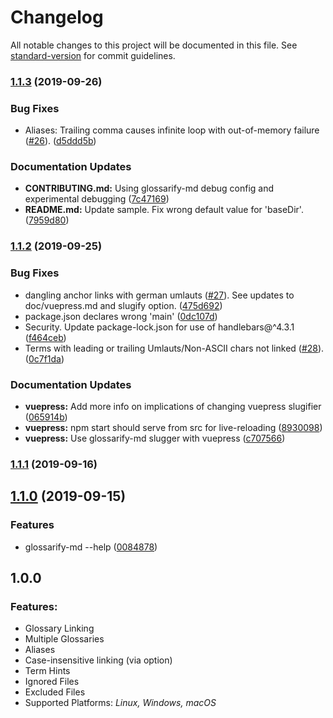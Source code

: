 # Changelog

All notable changes to this project will be documented in this file. See [standard-version](https://github.com/conventional-changelog/standard-version) for commit guidelines.
<!--
## [2.0.0](https://github.com/about-code/glossarify-md/compare/v1.1.3...v2.0.0) (2019-09-30)


### ⚠ BREAKING CHANGES

* **cli:** No `--baseDir` and `--outDir` default values anymore. Asks for explicit values.
* **cli:** Now stops if `--baseDir` and `--outDir` resolve to same directory to prevent overriding sources. Can be ignored with `--force` flag.
* **cli:** CLI options now take precedence over config file options. CLI opts used together with config file opts caused config file opts to become effective.

### Bug Fixes

* Short description sometimes not correctly extracted ([#30](https://github.com/about-code/glossarify-md/issues/30)) ([eff54b4](https://github.com/about-code/glossarify-md/commit/eff54b4))
* **cli:** CLI argument handling and defaults ([c55cee0](https://github.com/about-code/glossarify-md/commit/c55cee0))
* **dev:** Make 'npm run commit-baseline' run tests first, reset git index before commit and include new test artifacts in commit. ([19fd039](https://github.com/about-code/glossarify-md/commit/19fd039))
* Runtime error 'path.absolute is not a function' for 'linking: absolute' and 'baseUrl: ""'. ([538c65d](https://github.com/about-code/glossarify-md/commit/538c65d))


### Documentation Updates

* **CONTRIBUTING.md:** Adapt to restructurings of testsuite ([27be1cf](https://github.com/about-code/glossarify-md/commit/27be1cf))
* **CONTRIBUTING.md:** Explain expect-and-review workflow. Fix Debugging section. ([b57231b](https://github.com/about-code/glossarify-md/commit/b57231b))
* **CONTRIBUTING.md:** Less verbose 'Debugging' section. Show debugging with arbitrary config. ([c670749](https://github.com/about-code/glossarify-md/commit/c670749))
-->

### [1.1.3](https://github.com/about-code/glossarify-md/compare/v1.1.2...v1.1.3) (2019-09-26)


### Bug Fixes

* Aliases: Trailing comma causes infinite loop with out-of-memory failure ([#26](https://github.com/about-code/glossarify-md/issues/26)). ([d5ddd5b](https://github.com/about-code/glossarify-md/commit/d5ddd5b))


### Documentation Updates

* **CONTRIBUTING.md:** Using glossarify-md debug config and experimental debugging ([7c47169](https://github.com/about-code/glossarify-md/commit/7c47169))
* **README.md:** Update sample. Fix wrong default value for 'baseDir'. ([7959d80](https://github.com/about-code/glossarify-md/commit/7959d80))

### [1.1.2](https://github.com/about-code/glossarify-md/compare/v1.1.1...v1.1.2) (2019-09-25)


### Bug Fixes

* dangling anchor links with german umlauts ([#27](https://github.com/about-code/glossarify-md/issues/27)). See updates to doc/vuepress.md and slugify option. ([475d692](https://github.com/about-code/glossarify-md/commit/475d692))
* package.json declares wrong 'main' ([0dc107d](https://github.com/about-code/glossarify-md/commit/0dc107d))
* Security. Update package-lock.json for use of handlebars@^4.3.1 ([f464ceb](https://github.com/about-code/glossarify-md/commit/f464ceb))
* Terms with leading or trailing Umlauts/Non-ASCII chars not linked ([#28](https://github.com/about-code/glossarify-md/issues/28)). ([0c7f1da](https://github.com/about-code/glossarify-md/commit/0c7f1da))


### Documentation Updates

* **vuepress:** Add more info on implications of changing vuepress slugifier ([065914b](https://github.com/about-code/glossarify-md/commit/065914b))
* **vuepress:** npm start should serve from src for live-reloading ([8930098](https://github.com/about-code/glossarify-md/commit/8930098))
* **vuepress:** Use glossarify-md slugger with vuepress ([c707566](https://github.com/about-code/glossarify-md/commit/c707566))

### [1.1.1](https://github.com/about-code/glossarify-md/compare/v1.1.0...v1.1.1) (2019-09-16)

## [1.1.0](https://github.com/about-code/glossarify-md/compare/v1.0.0...v1.1.0) (2019-09-15)


### Features

* glossarify-md --help ([0084878](https://github.com/about-code/glossarify-md/commit/0084878))

## 1.0.0

### Features:

- Glossary Linking
- Multiple Glossaries
- Aliases
- Case-insensitive linking (via option)
- Term Hints
- Ignored Files
- Excluded Files
- Supported Platforms: *Linux, Windows, macOS*
